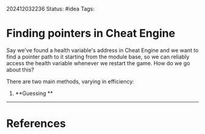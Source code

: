 202412032236
Status: #idea
Tags:

# Finding pointers in Cheat Engine

Say we've found a health variable's address in Cheat Engine and we want to find a pointer path to it starting from the module base, so we can reliably access the health variable whenever we restart the game. How do we go about this?

There are two main methods, varying in efficiency:
1. **Guessing **


___
# References
